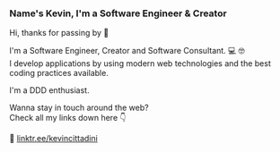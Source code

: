 ### Name's Kevin, I'm a Software Engineer & Creator

Hi, thanks for passing by 🖖

I'm a Software Engineer, Creator and Software Consultant. 💻 🤓  
I develop applications by using modern web technologies and the best coding practices available.

I'm a DDD enthusiast.

Wanna stay in touch around the web?  
Check all my links down here 👇
 
 🌲 [linktr.ee/kevincittadini](https://linktr.ee/kevincittadini)
